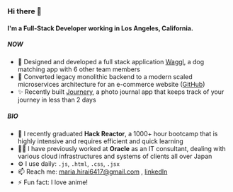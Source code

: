 ### Hi there 👋

#### I'm a Full-Stack Developer working in Los Angeles, California.

##### NOW

- 🐶 Designed and developed a full stack application [Waggl](http://3.82.138.253:5000), a dog matching app with 6 other team members
- 👗 Converted legacy monolithic backend to a modern scaled microservices architecture for an e-commerce website ([GitHub](https://github.com/Team-Thorium/Reviews))
- ✨ Recently built [Journery](https://journery.herokuapp.com/), a photo journal app that keeps track of your journey in less than 2 days 

##### BIO

- 🏫 I recently graduated **Hack Reactor**, a 1000+ hour bootcamp that is highly intensive and requires efficient and quick learning
- 👩‍💻 I have previously worked at **Oracle** as an IT consultant, dealing with various cloud infrastructures and systems of clients all over Japan 
- ⚙️ I use daily: `.js`, `.html`, `.css`, `.jsx`
- 📫 Reach me: maria.hirai6417@gmail.com , [linkedIn](https://www.linkedin.com/in/mariahirai/)
- ⚡️ Fun fact: I love anime!
